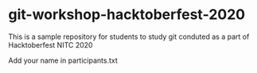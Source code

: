# git-workshop-hacktoberfest-2020
This is a sample repository for students to study git conduted as a part of Hacktoberfest NITC 2020

Add your name in participants.txt
